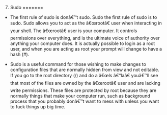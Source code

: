 7. Sudo
=======
+ The first rule of sudo is donâ€™t sudo. Sudo the first rule of sudo is to sudo. 
Sudo allows you to act as the â€œrootâ€ user when interacting in your shell. The
â€œrootâ€ user is your computer. It controls permissions over everything, and is
the ultimate voice of authority over anything your computer does. It is actually
possible to login as a root user, and when you are acting as root your prompt
will change to have a hash (#). 

+ Sudo is a useful command for those wishing to make changes to configuration
  files that are normally hidden from view and not editable. If you go to the
root directory (/) and do a â€œls â€“laâ€ youâ€™ll see that most of the files are owned
by the â€œrootâ€ user and are lacking write permissions. These files are protected
by root because they are normally things that make your computer run, such as
background process that you probably donâ€™t want to mess with unless you want to
fuck things up big time. 